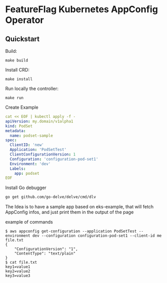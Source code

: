 

# FeatureFlag Kubernetes AppConfig Operator

## Quickstart

Build:
```bash=
make build
```

Install CRD:
```bash=
make install
```

Run locally the controller:
```bash=
make run
```

Create Example
```yaml
cat << EOF | kubectl apply -f -
apiVersion: my.domain/v1alpha1
kind: PodSet
metadata:
  name: podset-sample
spec:
  ClientID: 'new'
  Application: 'PodSetTest'
  ClientConfigurationVersion: 1
  Configuration: 'configuration-pod-set1'
  Environment: 'dev'
  Labels:
    app: podset
EOF    
```

Install Go debugger

```bash
go get github.com/go-delve/delve/cmd/dlv
```

The Idea is to have a sample app based on eks-example, that will fetch AppConfig infos, and just print them in the output of the page

example of commands
```
$ aws appconfig get-configuration --application PodSetTest --environment dev --configuration configuration-pod-set1 --client-id me file.txt
{
    "ConfigurationVersion": "1",
    "ContentType": "text/plain"
}
$ cat file.txt
key1=value1
key2=value2
key3=value3
```               